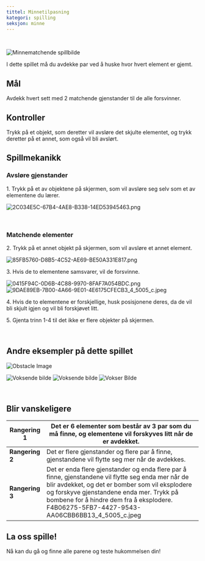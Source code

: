 ```yaml
---
tittel: Minnetilpasning
kategori: spilling
seksjon: minne
---
```

 


![Minnematchende spillbilde](https://help.Studycat.com/hc/article_attachments/34783202572569)


I dette spillet må du avdekke par ved å huske hvor hvert element er gjemt.


## Mål


Avdekk hvert sett med 2 matchende gjenstander til de alle forsvinner.


## Kontroller


Trykk på et objekt, som deretter vil avsløre det skjulte elementet, og trykk deretter på et annet, som også vil bli avslørt.


## Spillmekanikk


### Avsløre gjenstander


1\. Trykk på et av objektene på skjermen, som vil avsløre seg selv som et av elementene du lærer.


![2C034E5C-67B4-4AE8-B338-14ED53945463.png](https://help.Studycat.com/hc/article_attachments/34783202572569)


 


### Matchende elementer


2\. Trykk på et annet objekt på skjermen, som vil avsløre et annet element.


![85FB5760-D8B5-4C52-AE69-BE50A331E817.png](https://help.Studycat.com/hc/article_attachments/34783227455641)


3\. Hvis de to elementene samsvarer, vil de forsvinne.


![0415F94C-0D6B-4C88-9970-8FAF7A054BDC.png](https://help.Studycat.com/hc/article_attachments/34783202585497) ![9DAE89EB-7B00-4A66-9E01-4E6175CFECB3_4_5005_c.jpeg](https://help.Studycat.com/hc/article_attachments/34783202588569)


4\. Hvis de to elementene er forskjellige, husk posisjonene deres, da de vil bli skjult igjen og vil bli forskjøvet litt.


5\. Gjenta trinn 1\-4 til det ikke er flere objekter på skjermen.


 


## Andre eksempler på dette spillet


![Obstacle Image](https://help.Studycat.com/hc/article_attachments/34783227488537)


![Voksende bilde](https://help.Studycat.com/hc/article_attachments/34783227493913) ![Voksende bilde](https://help.Studycat.com/hc/article_attachments/34783202605977) ![ Vokser Bilde](https://help.Studycat.com/hc/article_attachments/34783202616089)


 


## Blir vanskeligere




| **Rangering 1** | Det er 6 elementer som består av 3 par som du må finne, og elementene vil forskyves litt når de er avdekket. |
| --- | --- |
| **Rangering 2** | Det er flere gjenstander og flere par å finne, gjenstandene vil flytte seg mer når de avdekkes. |
| **Rangering 3** | Det er enda flere gjenstander og enda flere par å finne, gjenstandene vil flytte seg enda mer når de blir avdekket, og det er bomber som vil eksplodere og forskyve gjenstandene enda mer. Trykk på bombene for å hindre dem fra å eksplodere. F4B06275-5FB7-4427-9543-AA06CBB6BB13_4_5005_c.jpeg |


## 


## **La oss spille!**


Nå kan du gå og finne alle parene og teste hukommelsen din!